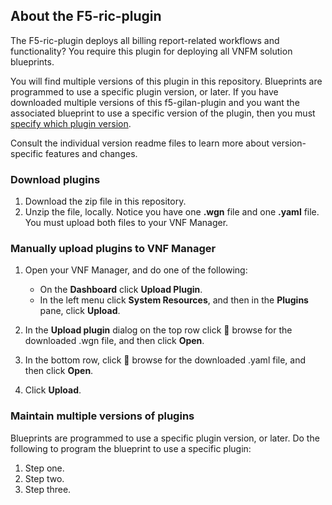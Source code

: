 ## About the F5-ric-plugin
The F5-ric-plugin deploys all billing report-related workflows and functionality? You require this plugin for deploying all VNFM solution blueprints. 

You will find multiple versions of this plugin in this repository. Blueprints are programmed to use a specific plugin version, or later. If you have downloaded multiple versions of this f5-gilan-plugin and you want the associated blueprint to use a specific version of the plugin, then you must [specify which plugin version](#multiversions).

Consult the individual version readme files to learn more about version-specific features and changes.

### Download plugins

1. Download the zip file in this repository.
2. Unzip the file, locally. Notice you have one **.wgn** file and one **.yaml** file. You must upload both files to your VNF Manager.

### Manually upload plugins to VNF Manager

1. Open your VNF Manager, and do one of the following:

   - On the **Dashboard** click **Upload Plugin**.
   - In the left menu click **System Resources**, and then in the **Plugins** pane, click **Upload**.
   
2. In the **Upload plugin** dialog on the top row click :paperclip: browse for the downloaded .wgn file, and then click **Open**.
3. In the bottom row, click :paperclip: browse for the downloaded .yaml file, and then click **Open**.
4. Click **Upload**.

### <a name="multiversions"></a>Maintain multiple versions of plugins
Blueprints are programmed to use a specific plugin version, or later. Do the following to program the blueprint to use a specific plugin:

1. Step one.
2. Step two.
3. Step three. 

